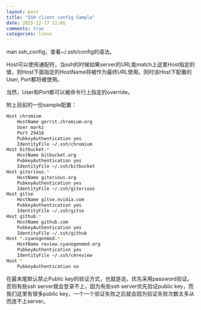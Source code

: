```yaml
---
layout: post
title: "SSH client config Sample"
date: 2015-12-17 11:01
comments: true
categories: linux
---
```


man ssh_config，查看~/.ssh/config的语法。

Host可以使用通配符，当ssh的时候如果server的URL能match上这里Host指定的值，则Host下面指定的HostName将被作为最终URL使用。同时该Host下配置的User, Port都将被使用。

当然，User和Port都可以被命令行上指定的override。 

附上目前的一份sample配置：

<!-- more -->

``` bash
Host chromium
	HostName gerrit.chromium.org
	User markz
	Port 29418
	PubkeyAuthentication yes
	IdentityFile ~/.ssh/chromium
Host bitbucket.*
	HostName bitbucket.org
	PubkeyAuthentication yes
	IdentityFile ~/.ssh/bitbucket
Host gitorious.*
	HostName gitorious.org
	PubkeyAuthentication yes
	IdentityFile ~/.ssh/gitorious
Host gitse
	HostName gitse.nvidia.com
	PubkeyAuthentication yes
	IdentityFile ~/.ssh/gitse
Host github.*
	HostName github.com
	PubkeyAuthentication yes
	IdentityFile ~/.ssh/github
Host *.cyanogenmod.*
	HostName review.cyanogenmod.org
	PubkeyAuthentication yes
	IdentityFile ~/.ssh/cmreview
Host *
	PubkeyAuthentication no
```

在最末尾默认禁止Public key的验证方式，也就是说，优先采用password验证。否则有些ssh server就会登录不上，因为有些ssh server优先验证public key，而我们这里有很多public key，一个一个验证失败之后就会因为验证失败次数太多从而连不上server。 
